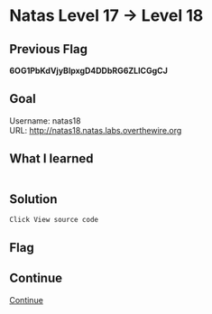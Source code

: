 # Natas Level 17 → Level 18

## Previous Flag
<b>6OG1PbKdVjyBlpxgD4DDbRG6ZLlCGgCJ</b>

## Goal
Username: natas18<br>
URL: http://natas18.natas.labs.overthewire.org<br>

## What I learned
```

```

## Solution
```
Click View source code

```

## Flag

## Continue
[Continue](/overthewire/Natas1819.md)